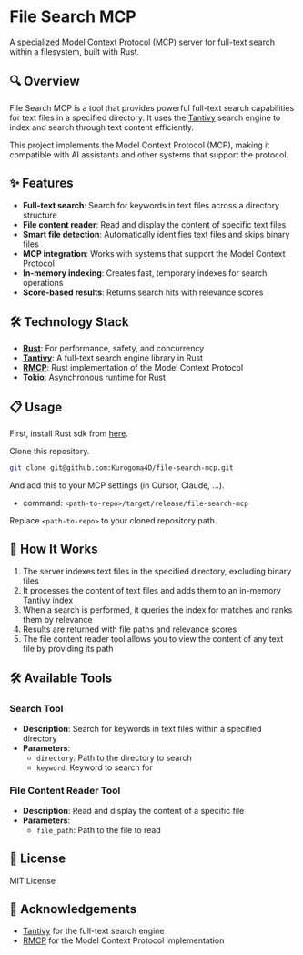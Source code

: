# File Search MCP

A specialized Model Context Protocol (MCP) server for full-text search within a filesystem, built with Rust.

## 🔍 Overview

File Search MCP is a tool that provides powerful full-text search capabilities for text files in a specified directory. It uses the [Tantivy](https://github.com/quickwit-oss/tantivy) search engine to index and search through text content efficiently.

This project implements the Model Context Protocol (MCP), making it compatible with AI assistants and other systems that support the protocol.

## ✨ Features

- **Full-text search**: Search for keywords in text files across a directory structure
- **File content reader**: Read and display the content of specific text files
- **Smart file detection**: Automatically identifies text files and skips binary files
- **MCP integration**: Works with systems that support the Model Context Protocol
- **In-memory indexing**: Creates fast, temporary indexes for search operations
- **Score-based results**: Returns search hits with relevance scores

## 🛠️ Technology Stack

- **[Rust](https://www.rust-lang.org/)**: For performance, safety, and concurrency
- **[Tantivy](https://github.com/quickwit-oss/tantivy)**: A full-text search engine library in Rust
- **[RMCP](https://github.com/modelcontextprotocol/rust-sdk)**: Rust implementation of the Model Context Protocol
- **[Tokio](https://tokio.rs/)**: Asynchronous runtime for Rust

## 📋 Usage

First, install Rust sdk from [here](https://www.rust-lang.org/).

Clone this repository.

```bash
git clone git@github.com:Kurogoma4D/file-search-mcp.git
```

And add this to your MCP settings (in Cursor, Claude, ...).

- command: `<path-to-repo>/target/release/file-search-mcp`

Replace `<path-to-repo>` to your cloned repository path.

## 🔄 How It Works

1. The server indexes text files in the specified directory, excluding binary files
2. It processes the content of text files and adds them to an in-memory Tantivy index
3. When a search is performed, it queries the index for matches and ranks them by relevance
4. Results are returned with file paths and relevance scores
5. The file content reader tool allows you to view the content of any text file by providing its path

## 🛠️ Available Tools

### Search Tool

- **Description**: Search for keywords in text files within a specified directory
- **Parameters**:
  - `directory`: Path to the directory to search
  - `keyword`: Keyword to search for

### File Content Reader Tool

- **Description**: Read and display the content of a specific file
- **Parameters**:
  - `file_path`: Path to the file to read

## 📄 License

MIT License

## 🙏 Acknowledgements

- [Tantivy](https://github.com/quickwit-oss/tantivy) for the full-text search engine
- [RMCP](https://github.com/modelcontextprotocol/rust-sdk) for the Model Context Protocol implementation
